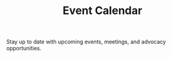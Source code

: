 ---
title: Event Calendar
body: Stay up to date with upcoming events, meetings, and advocacy opportunities.
---